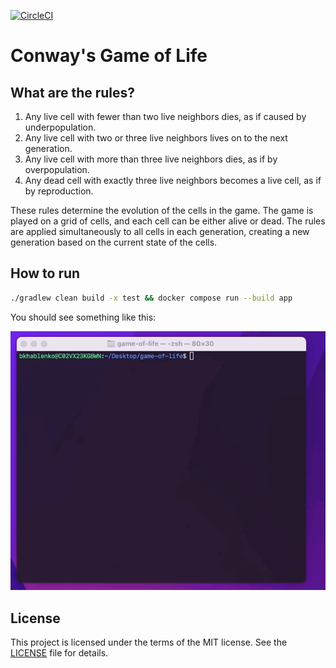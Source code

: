 [![CircleCI](https://circleci.com/gh/bkhablenko/game-of-life.svg?style=shield)](https://circleci.com/gh/bkhablenko/game-of-life)

Conway's Game of Life
=====================

## What are the rules?

1. Any live cell with fewer than two live neighbors dies, as if caused by underpopulation.
2. Any live cell with two or three live neighbors lives on to the next generation.
3. Any live cell with more than three live neighbors dies, as if by overpopulation.
4. Any dead cell with exactly three live neighbors becomes a live cell, as if by reproduction.

These rules determine the evolution of the cells in the game.
The game is played on a grid of cells, and each cell can be either alive or dead.
The rules are applied simultaneously to all cells in each generation, creating a new generation based on the current state of the cells.

## How to run

```bash
./gradlew clean build -x test && docker compose run --build app
```

You should see something like this:

![Glider Pattern](glider.gif)

## License

This project is licensed under the terms of the MIT license. See the [LICENSE](LICENSE) file for details.
